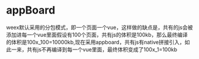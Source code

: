 # appBoard

weex默认采用的分包模式，即一个页面一个vue，这样做的缺点是，共有的js会被添加进每一个vue里面假设有100个页面，共有js的体积是100kb，那么最终编译的体积是100x_100=10000kb,现在采用appboard，共有js有native拼接引入，如此一来，共有js不再编译到每一个vue里面，最终体积变成了100x_1=100kb

